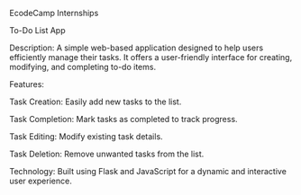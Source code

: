 EcodeCamp Internships

To-Do List App

Description:
A simple web-based application designed to help users efficiently manage their tasks. It offers a user-friendly interface for creating, modifying, and completing to-do items.

Features:

Task Creation: Easily add new tasks to the list.

Task Completion: Mark tasks as completed to track progress.

Task Editing: Modify existing task details.

Task Deletion: Remove unwanted tasks from the list.


Technology:
Built using Flask and JavaScript for a dynamic and interactive user experience.
